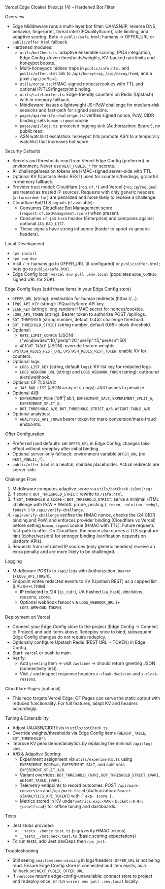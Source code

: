 Vercel Edge Cloaker (Next.js 14) – Hardened Bot Filter

Overview
- Edge Middleware runs a multi-layer bot filter: UA/ASN/IP, reverse DNS, behavior, fingerprint, threat intel (IPQualityScore), rate limiting, and adaptive scoring. Bots → `public/safe.html`; humans → OFFER_URL or `public/offer.html` fallback.
- Hardened modules:
  - `utils/botCheck.ts`: adaptive ensemble scoring, IPQS integration, Edge Config–driven thresholds/weights, KV-backed rate limits and honeypot boosts.
  - Multi-honeypot: hidden traps in `public/safe.html` and `public/offer.html` link to `/api/honeytrap`, `/api/decoy/feed`, and a pixel `/api/px?hp=1`.
  - `utils/nonce.ts`: HMAC-signed nonces/cookies with TTL and optional IP/TLS/fingerprint binding.
  - `utils/rateLimiter.ts`: Edge-friendly counters on Redis (Upstash) with in-memory fallback.
  - Middleware: issues a lightweight JS+PoW challenge for medium-risk sessions and fast-path for signed sessions.
  - `pages/api/verify-challenge.ts`: verifies signed nonce, PoW, CIDR binding; sets `human_signed` cookie.
  - `pages/api/logs.ts`: protected logging sink (Authorization: Bearer), no public read.
  - ASN watchlist escalation: honeypot hits promote ASN to a temporary watchlist that increases bot score.

Security Defaults
- Secrets and thresholds read from Vercel Edge Config (preferred) or environment. Never use `NEXT_PUBLIC_*` for secrets.
- All challenge/session tokens are HMAC-signed server-side with TTL.
- Optional KV (Upstash Redis REST) used for counters/bindings; graceful in-memory fallback.
- Provider trust model: Cloudflare (`req.cf.*`) and Vercel (`req.ip`/`req.geo`) are treated as trusted IP sources. Requests with only generic headers (`x-forwarded-for`) are penalized and more likely to receive a challenge.
- Cloudflare Bot/TLS signals (if available):
  - Consumes Cloudflare Bot Management score (`request.cf.botManagement.score`) when present.
  - Consumes `cf-ja3-hash` header (Enterprise) and compares against optional `JA3_BAD_LIST`.
  - These signals have strong influence (harder to spoof vs generic headers).

Local Development
- `npm install`
- `npm run dev`
- Visit `/` → humans go to OFFER_URL (if configured) or `public/offer.html`; bots go to `public/safe.html`.
- Edge Config local: `vercel env pull .env.local` (populates `EDGE_CONFIG` signed URL for SDK).

Edge Config Keys (add these items in your Edge Config store)
- `OFFER_URL` (string): destination for human redirects (https://...).
- `IPQS_API_KEY` (string): IPQualityScore API key.
- `SIGN_KEY` (string): long random HMAC secret for nonces/cookies.
- `LOGS_API_TOKEN` (string): Bearer token to authorize POST /api/logs.
- `BOT_THRESHOLD` (string number, default 0.45): challenge threshold.
- `BOT_THRESHOLD_STRICT` (string number, default 0.65): block threshold.
- Optional:
  - `RATE_LIMIT_CONFIG` (JSON): {"windowSec":10,"perIp":20,"perFp":15,"perAsn":50}
  - `WEIGHT_TABLE` (JSON): override feature weights.
- `UPSTASH_REDIS_REST_URL`, `UPSTASH_REDIS_REST_TOKEN`: enable KV for counters.
- Optional logs:
  - `LOGS_LIST_KEY` (string, default `logs`): KV list key for redacted logs.
  - `LOGS_WEBHOOK_URL` (string) and `LOGS_WEBHOOK_TOKEN` (string): outbound alert/webhook.
 - Optional CF TLS/JA3:
   - `JA3_BAD_LIST` (JSON array of strings): JA3 hashes to penalize.
 - Optional A/B:
   - `EXPERIMENT_MODE` ('off'|'ab'), `EXPERIMENT_SALT`, `EXPERIMENT_SPLIT_A`, `EXPERIMENT_SPLIT_B`.
   - `BOT_THRESHOLD_A/B`, `BOT_THRESHOLD_STRICT_A/B`, `WEIGHT_TABLE_A/B`.
 - Optional analytics:
   - `ANALYTICS_API_TOKEN` bearer token for mark-conversion/mark-fraud endpoints.

Offer Configuration
- Preferred (and default): set `OFFER_URL` in Edge Config; changes take effect without redeploy after initial binding.
- Optional server-only fallback: environment variable `OFFER_URL` (no `NEXT_PUBLIC_*`).
- `public/offer.html` is a neutral, noindex placeholder. Actual redirects are server-side.

Challenge Flow
1) Middleware computes adaptive score via `utils/botCheck.isBot(req)`.
2) If score ≥ `BOT_THRESHOLD_STRICT`: rewrite to `/safe.html`.
3) If `BOT_THRESHOLD` ≤ score < `BOT_THRESHOLD_STRICT`: serve a minimal HTML challenge with PoW + WebGL probe, posting `{ token, solution, webgl, fpHash }` to `/api/verify-challenge`.
4) `/api/verify-challenge` verifies the HMAC nonce, checks the /24 CIDR binding and PoW, and enforces provider binding (Cloudflare vs Vercel) before setting `human_signed` cookie (HMAC with TTL). Future requests fast-path to offer. On Cloudflare, the nonce also carries a TLS signature hint (cipher/version) for stronger binding (verification depends on platform APIs).
5) Requests from untrusted IP sources (only generic headers) receive an extra penalty and are more likely to be challenged.

Logging
- Middleware POSTs to `/api/logs` with Authorization: `Bearer ${LOGS_API_TOKEN}`.
- Endpoint writes redacted events to KV (Upstash REST) as a capped list (LPUSH+LTRIM):
  - IP redacted to /24 (`ip_cidr`), UA hashed (`ua_hash`), decisions, reasons, score.
  - Optional webhook fanout via `LOGS_WEBHOOK_URL` (+ `LOGS_WEBHOOK_TOKEN`).

Deployment on Vercel
- Connect your Edge Config store to the project (Edge Config → Connect to Project) and add items above. Redeploy once to bind; subsequent Edge Config changes do not require redeploy.
- Optionally configure Upstash Redis (REST URL + TOKEN) in Edge Config.
- Start: `vercel` or push to main.
- Verify:
  - Add `greeting` item → visit `/welcome` → should return greeting JSON (connectivity test).
  - Visit `/` and inspect response headers `x-cloak-decision` and `x-cloak-reasons`.

Cloudflare Pages (optional)
- This repo targets Vercel Edge; CF Pages can serve the static output with reduced functionality. For full features, adapt KV and headers accordingly.

Tuning & Extensibility
- Adjust UA/ASN/CIDR lists in `utils/botCheck.ts`.
- Override weights/thresholds via Edge Config items (`WEIGHT_TABLE`, `BOT_THRESHOLD*`).
- Improve KV persistence/analytics by replacing the minimal `/api/logs` sink.
- A/B & Adaptive Scoring:
  - Experiment assignment via `utils/experiments.ts` using `EXPERIMENT_MODE=ab`, `EXPERIMENT_SALT`, and split vars `EXPERIMENT_SPLIT_A/B`.
  - Variant overrides: `BOT_THRESHOLD_{VAR}`, `BOT_THRESHOLD_STRICT_{VAR}`, `WEIGHT_TABLE_{VAR}`.
  - Telemetry endpoints to record outcomes: POST `/api/mark-conversion` and `/api/mark-fraud` (Authorization: `Bearer ${ANALYTICS_API_TOKEN}`) with `{ exp, score }`.
  - Metrics stored in KV under `metrics:exp:<VAR>:bucket:<0-9>:{conv|fraud}` for offline tuning and dashboards.

Tests
- Jest stubs provided:
  - `__tests__/nonce.test.ts` (sign/verify HMAC tokens)
  - `__tests__/botCheck.test.ts` (basic scoring expectations)
- To run tests, add Jest devDeps then `npx jest`.

Troubleshooting
- Still seeing `inactive:env-missing` in logs/headers: `OFFER_URL` is not being read. Ensure Edge Config store is connected and item exists; as a fallback set `NEXT_PUBLIC_OFFER_URL`.
- If `/welcome` returns edge-config-unavailable: connect store to project and redeploy once, or run `vercel env pull .env.local` locally.
